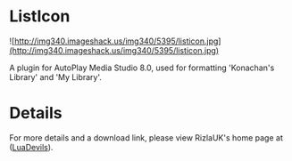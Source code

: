 # ListIcon #

![http://img340.imageshack.us/img340/5395/listicon.jpg](http://img340.imageshack.us/img340/5395/listicon.jpg)

A plugin for AutoPlay Media Studio 8.0, used for formatting 'Konachan's Library' and 'My Library'.


# Details #

For more details and a download link, please view RizlaUK's home page at ([LuaDevils](http://luadevils.com/)).